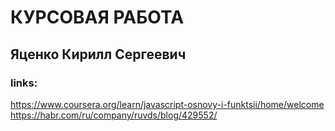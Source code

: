 # КУРСОВАЯ РАБОТА 
## Яценко Кирилл Сергеевич


### links:
https://www.coursera.org/learn/javascript-osnovy-i-funktsii/home/welcome
https://habr.com/ru/company/ruvds/blog/429552/
